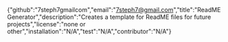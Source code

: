 {"github":"7steph7gmailcom","email":"7steph7@gmail.com","title":"ReadME Generator","description":"Creates a template for ReadME files for future projects","license":"none or other","installation":"N/A","test":"N/A","contributor":"N/A"}